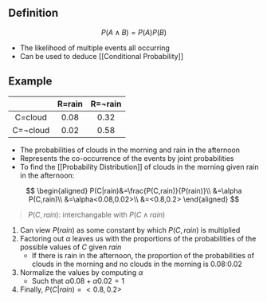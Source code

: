 ## Definition

$$
P(A\land B)=P(A)P(B)
$$

- The likelihood of multiple events all occurring
- Can be used to deduce [[Conditional Probability]]

## Example

| |R=rain|R=¬rain|
|:-:|:-:|:-:|
|C=cloud|0.08|0.32|
|C=¬cloud|0.02|0.58|

- The probabilities of clouds in the morning and rain in the afternoon
- Represents the co-occurrence of the events by joint probabilities
- To find the [[Probability Distribution]] of clouds in the morning given rain in the afternoon:

$$
\begin{aligned}
P(C|rain)&=\frac{P(C,rain)}{P(rain)}\\
&=\alpha P(C,rain)\\
&=\alpha<0.08,0.02>\\
&=<0.8,0.2>
\end{aligned}
$$

> $P(C,rain)$: interchangable with $P(C\land rain)$

1. Can view $P(rain)$ as some constant by which $P(C,rain)$ is multiplied
2. Factoring out $\alpha$ leaves us with the proportions of the probabilities of the possible values of $C$ given $rain$
	- If there is rain in the afternoon, the proportion of the probabilities of clouds in the morning and no clouds in the morning is 0.08:0.02
3. Normalize the values by computing $\alpha$
	- Such that $\alpha 0.08+\alpha 0.02=1$
4. Finally, $P(C|rain)=<0.8,0.2>$
